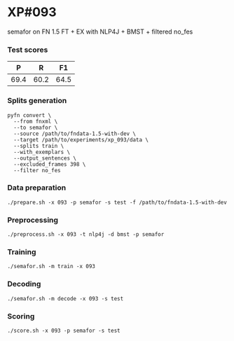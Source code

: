 # XP\#093

semafor on FN 1.5 FT + EX with NLP4J + BMST + filtered no_fes

### Test scores
| P | R | F1 |
| --- | --- | --- |
| 69.4 | 60.2 | 64.5 |

### Splits generation
```
pyfn convert \
  --from fnxml \
  --to semafor \
  --source /path/to/fndata-1.5-with-dev \
  --target /path/to/experiments/xp_093/data \
  --splits train \
  --with_exemplars \
  --output_sentences \
  --excluded_frames 398 \
  --filter no_fes
```

### Data preparation
```
./prepare.sh -x 093 -p semafor -s test -f /path/to/fndata-1.5-with-dev
```

### Preprocessing
```
./preprocess.sh -x 093 -t nlp4j -d bmst -p semafor
```

### Training
```
./semafor.sh -m train -x 093
```

### Decoding
```
./semafor.sh -m decode -x 093 -s test
```

### Scoring
```
./score.sh -x 093 -p semafor -s test
```
